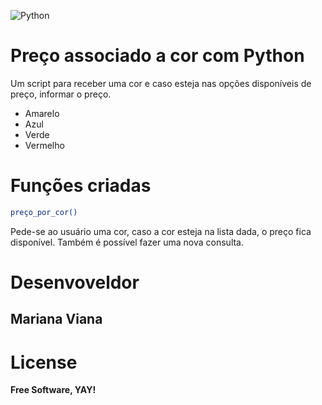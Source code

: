 ![Python](https://www.python.org/static/community_logos/python-logo-generic.svg)

# Preço associado a cor com Python
Um script para receber uma cor e caso esteja nas opções disponíveis de preço, informar o preço.

  - Amarelo
  - Azul
  - Verde
  - Vermelho

# Funções criadas

```sh
preço_por_cor() 
```
  Pede-se ao usuário uma cor, caso a cor esteja na lista dada, o preço fica disponível. Também é possível fazer uma nova consulta.


# Desenvoveldor
Mariana Viana
-
 
# License
**Free Software, YAY!**

